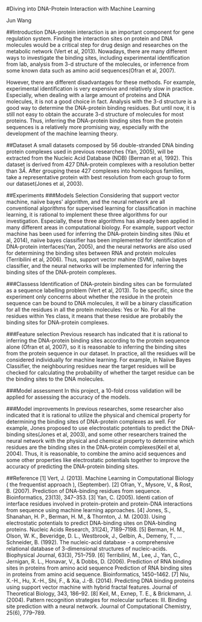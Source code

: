 #Diving into DNA-Protein Interaction with Machine Learning





Jun Wang


##Introduction
DNA-protein interaction is an important component for gene regulation system. Finding the interaction sites on protein and DNA molecules would be a critical step for drug design and researches on the metabolic network (Vert et al, 2013). Nowadays, there are many different ways to investigate the binding sites, including experimental identification from lab, analysis from 3-d structure of the molecules, or inferrence from some known data such as amino acid sequences(Ofran et al, 2007).

However, there are different disadvantages for these methods. For example, experimental identification is very expensive and relatively slow in practice. Especially, when dealing with a large amount of proteins and DNA molecules, it is not a good choice in fact. Analysis with the 3-d structure is a good way to determine the DNA-protein binding residues. But until now, it is still not easy to obtain the accurate 3-d structure of molecules for most proteins. Thus, inferring the DNA-protein binding sites from the protein sequences is a relatively more promising way, especially with the development of the machine learning theory.


##Dataset
A small datasets composed by 56 double-stranded DNA binding protein complexes used in previous researches (Yan, 2005), will be extracted from the Nucleic Acid Database (NDB) (Berman et al, 1992). This dataset is derived from 427 DNA-protein complexes with a resolution better than $3\mathring{A}$. After grouping these 427 complexes into homologous families, take a representative protein with best resolution from each group to form our dataset(Jones et al, 2003).


##Experiments
###Models Selection
Considering that support vector machine, naiive bayes' algorithm, and the neural network are all conventional algorithms for supervised learning for classification in machine learning, it is rational to implement these three algorithms for our investigation. Especially, these three algorithms has already been applied in many different areas in computational biology. For example, support vector machine has been used for inferring the DNA-protein binding sites (Niu et al, 2014), naiive bayes classifier has been implemented for identification of DNA-protein interfaces(Yan, 2005), and the neural networks are also used for determining the binding sites between RNA and protein molcules (Terribilini et al, 2006). Thus, support vector mahine (SVM), naiive bayes classifier, and the neural networks will be implemented for inferring the binding sites of the DNA-protein complexes.

###Classess
Identification of DNA-protein binding sites can be formulated as a sequence labelling problem (Vert et al, 2013). To be specific, since the experiment only concerns about whether the residue in the protein sequence can be bound to DNA molecules, it will be a binary classification for all the residues in all the protein molecules: Yes or No. For all the residues within Yes class, it means that these residue are probabily the binding sites for DNA-protein complexes.

###Feature selection
Previous research has indicated that it is rational to inferring the DNA-protein binding sites according to the protein sequence alone (Ofran et al, 2007), so it is reasonable to inferring the binding sites from the protein sequence in our dataset. In practice, all the residues will be considered individually for machine learning. For example, in Naiive Bayes Classifier, the neighbouring residues near the target residues will be checked for calculating the probability of whether the target residue can be the binding sites to the DNA molecules.

###Model assessment
In this project, a 10-fold cross validation will be applied for assessing the accuracy of the models.

###Model improvements
In previous researches, some researcher also indicated that it is rational to utilize the physical and chemical property for determining the binding sites of DNA-protein complexes as well. For example, Jones proposed to use electrostatic potentials to predict the DNA-binding sites(Jones et al, 2003), and some other researchers trained the neural network with the physical and chemical property to determine which residues are the binding sites in the DNA-protein complexes(Keil et al, 2004). Thus, it is reasonable, to combine the amino acid sequences and some other properties like electrostatic potentials together to improve the accuracy of predicting the DNA-protein binding sites.


##Reference
[1] Vert, J. (2013). Machine Learning in Computational Biology ( the frequentist approach ), (September).
[2] Ofran, Y., Mysore, V., & Rost, B. (2007). Prediction of DNA-binding residues from sequence. Bioinformatics, 23(13), 347–353. 
[3] Yan, C. (2005). Identi cation of interface residues involved in protein-protein and protein-DNA interactions from sequence using machine learning approaches.
[4] Jones, S., Shanahan, H. P., Berman, H. M., & Thornton, J. M. (2003). Using electrostatic potentials to predict DNA-binding sites on DNA-binding proteins. Nucleic Acids Research, 31(24), 7189–7198. 
[5] Berman, H. M., Olson, W. K., Beveridge, D. L., Westbrook, J., Gelbin, A., Demeny, T., … Schneider, B. (1992). The nucleic-acid database - a comprehensive relational database of 3-dimensional structures of nucleic-acids. Biophysical Journal, 63(3), 751–759. 
[6] Terribilini, M., Lee, J., Yan, C., Jernigan, R. L., Honavar, V., & Dobbs, D. (2006). Prediction of RNA binding sites in proteins from amino acid sequence Prediction of RNA binding sites in proteins from amino acid sequence. Bioinformatics, 1450–1462. 
[7] Niu, X.-H., Hu, X.-H., Shi, F., & Xia, J.-B. (2014). Predicting DNA binding proteins using support vector machine with hybrid fractal features. Journal of Theoretical Biology, 343, 186–92.
[8] Keil, M., Exnep, T. E., & Brickmann, J. (2004). Pattern recognition strategies for molecular surfaces: III. Binding site prediction with a neural network. Journal of Computational Chemistry, 25(6), 779–789.

